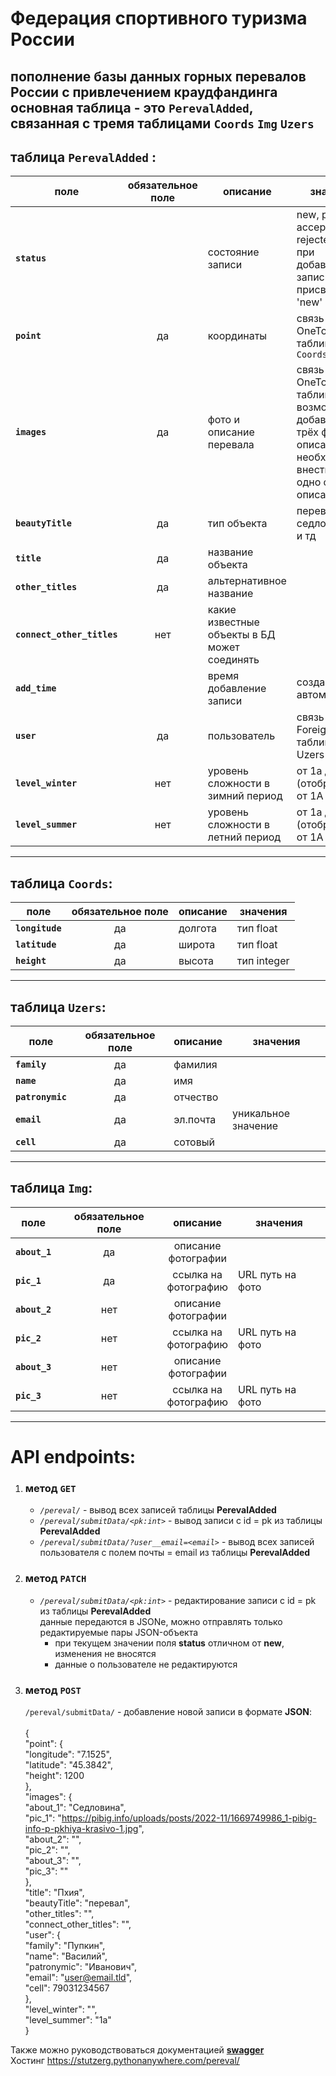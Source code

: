 # Федерация спортивного туризма России <br>
пополнение базы данных горных перевалов России с привлечением краудфандинга <br>
основная таблица - это `PerevalAdded`,<br>
связанная с тремя таблицами `Coords` `Img` `Uzers` <br>
------
## таблица `PerevalAdded` :
поле | обязательное поле | описание   | значения
---|:-----------------:|------------|---
**`status`** |                   | состояние записи | new, pending, accepted, rejected, </br> при добавлении записи присваивается 'new'
**`point`** |        да         | координаты | связь OneToOne с таблицей `Coords`
**`images`** |        да         | фото и описание перевала | связь OneToOne с таблицей `Img`, </br>возможно добавление трёх фото с описанием,  </br> необходимо внести хотя бы одно фото с описанием
**`beautyTitle`** |        да         | тип объекта | перевал, седло, хребет и тд
**`title`** |        да         | название объекта |
**`other_titles`** |        да         | альтернативное название |
**`connect_other_titles`**  |        нет        | какие известные объекты в БД может соединять |
**`add_time`** |                   | время добавление записи | создаётся автоматически
**`user`** |        да         | пользователь | связь ForeignKey с таблицей Uzers
**`level_winter`** |        нет        | уровень сложности в зимний период | от 1a до 6b (отображается от 1А до 6Б)
**`level_summer`** |        нет        | уровень сложности в летний период | от 1a до 6b (отображается от 1А до 6Б)
------
## таблица `Coords`:
поле | обязательное поле |    описание | значения
---|:------------:|------------|---
 **`longitude`** | да |     долгота | тип float
 **`latitude`** | да |      широта | тип float                
 **`height`**  | да |      высота | тип integer               
------
## таблица `Uzers`:
поле | обязательное поле |    описание | значения
---|:------------:|----------|---
**`family`** |да | фамилия |
**`name`**|да | имя |
**`patronymic`**|да | отчество |
**`email`**|да | эл.почта | уникальное значение
**`cell`**|да | сотовый |
------
## таблица `Img`:
поле | обязательное поле |          описание          | значения
---|:-----------------:|:--------------------------:|---
**`about_1`** | да |  описание</br>фотографии   
**`pic_1`** | да | ссылка на </br>фотографию  |URL путь на фото
**`about_2`** | нет |  описание</br>фотографии   
**`pic_2`** | нет | ссылка на </br>фотографию  |URL путь на фото
**`about_3`** | нет |  описание</br>фотографии   
**`pic_3`** | нет | ссылка на </br>фотографию  |URL путь на фото

----
# API endpoints:
1. ### метод **`GET`**
    - *`/pereval/`* - вывод всех записей таблицы **PerevalAdded**
    - *`/pereval/submitData/<pk:int>`* - вывод записи с id = pk из таблицы **PerevalAdded**
    - *`/pereval/submitData/?user__email=<email>`* - вывод всех записей пользователя с полем почты = email из таблицы **PerevalAdded**
2. ### метод **`PATCH`**
    - *`/pereval/submitData/<pk:int>`* - редактирование записи с id = pk из таблицы **PerevalAdded**</br>
      данные передаются в JSONе, можно отправлять только редактируемые пары JSON-объекта</br>
      - при текущем значении поля **status** отличном от **new**, изменения не вносятся
      - данные о пользователе не редактируются
3. ### метод **`POST`** 
   `/pereval/submitData/` - добавление новой записи в формате **JSON**:<br>   
   {  <br>
    "point": { <br>
    "longitude": "7.1525",<br>
    "latitude": "45.3842",<br>
    "height": 1200<br>
  },<br>
  "images": {<br>
    "about_1": "Седловина",<br>
    "pic_1": "https://pibig.info/uploads/posts/2022-11/1669749986_1-pibig-info-p-pkhiya-krasivo-1.jpg", <br>
    "about_2": "",<br>
    "pic_2": "",<br>
    "about_3": "",<br>
    "pic_3": ""<br>
  },<br>
  "title": "Пхия",<br>
  "beautyTitle": "перевал",<br>
  "other_titles": "",<br>
  "connect_other_titles": "",<br>
  "user": {<br>
    "family": "Пупкин",<br>
    "name": "Василий",<br>
    "patronymic": "Иванович",<br>
    "email": "user@email.tld",<br>
    "cell": 79031234567<br>
  },<br>
  "level_winter": "",<br>
  "level_summer": "1a"<br>
  }<br>
   
Также можно руководствоваться документацией  [**swagger**](https://stutzerg.pythonanywhere.com/swagger-ui)<br>
Хостинг https://stutzerg.pythonanywhere.com/pereval/